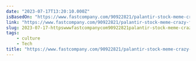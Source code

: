 ```yaml
---
date: "2023-07-17T13:20:10.000Z"
isBasedOn: "https://www.fastcompany.com/90922821/palantir-stock-meme-crazy-fan-base"
link: "https://www.fastcompany.com/90922821/palantir-stock-meme-crazy-fan-base"
slug: 2023-07-17-httpswwwfastcompanycom90922821palantir-stock-meme-crazy-fan-base
tags:
    - culture
    - Tech
title: "https://www.fastcompany.com/90922821/palantir-stock-meme-crazy-fan-base"
---
```

